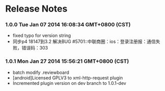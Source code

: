 <!--
#
# Copyright 2012-2013, Polyvi Inc. (http://polyvi.github.io/openxface)
# This program is distributed under the terms of the GNU General Public License.
# 
# This file is part of xFace.
# 
# xFace is free software: you can redistribute it and/or modify
# it under the terms of the GNU General Public License as published by
# the Free Software Foundation, either version 3 of the License, or
# (at your option) any later version.
# 
# xFace is distributed in the hope that it will be useful,
# but WITHOUT ANY WARRANTY; without even the implied warranty of
# MERCHANTABILITY or FITNESS FOR A PARTICULAR PURPOSE.  See the
# GNU General Public License for more details.
# 
# You should have received a copy of the GNU General Public License
# along with xFace.  If not, see <http://www.gnu.org/licenses/>.
#
-->

# Release Notes
### 1.0.0 Tue Jan 07 2014 16:08:34 GMT+0800 (CST)
 *  fixed typo for version string
 *  同步p4 18147到3.2 解决BUG #5701::中联商圈：ios：登录注册报：通信失败，错误码：303
### 1.0.1 Mon Jan 27 2014 15:56:21 GMT+0800 (CST)
 *  batch modify .reviewboard
 *  [android]Licensed GPLV3 to xml-http-request plugin
 *  Incremented plugin version on dev branch to 1.0.1-dev